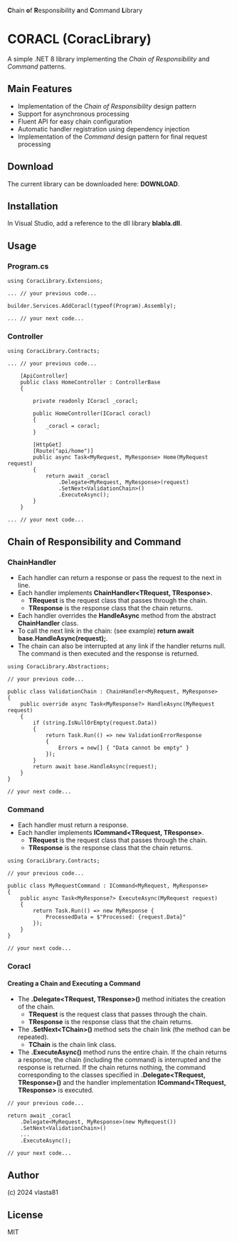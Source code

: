 ﻿**C**hain **o**f **R**esponsibility **a**nd **C**ommand **L**ibrary

# CORACL (CoracLibrary)

A simple .NET 8 library implementing the *Chain of Responsibility* and *Command* patterns.

## Main Features

- Implementation of the *Chain of Responsibility* design pattern
- Support for asynchronous processing
- Fluent API for easy chain configuration
- Automatic handler registration using dependency injection
- Implementation of the *Command* design pattern for final request processing

## Download

The current library can be downloaded here: **DOWNLOAD**.

## Installation

In Visual Studio, add a reference to the dll library **blabla.dll**.

## Usage

### Program.cs

```
using CoracLibrary.Extensions;

... // your previous code...

builder.Services.AddCoracl(typeof(Program).Assembly);

... // your next code...
```

### Controller

```
using CoracLibrary.Contracts;

... // your previous code...

    [ApiController]    
    public class HomeController : ControllerBase
    {

        private readonly ICoracl _coracl;

        public HomeController(ICoracl coracl)
        {
            _coracl = coracl;
        }

        [HttpGet]
        [Route("api/home")]
        public async Task<MyRequest, MyResponse> Home(MyRequest request)
        {
            return await _coracl
                .Delegate<MyRequest, MyResponse>(request)
                .SetNext<ValidationChain>()
                .ExecuteAsync();
        }
    }
        
... // your next code...
```

## Chain of Responsibility and Command

### ChainHandler

- Each handler can return a response or pass the request to the next in line.
- Each handler implements **ChainHandler<TRequest, TResponse>**.
	- **TRequest** is the request class that passes through the chain.
	- **TResponse** is the response class that the chain returns.
- Each handler overrides the **HandleAsync** method from the abstract **ChainHandler** class.
- To call the next link in the chain: (see example) **return await base.HandleAsync(request);**.
- The chain can also be interrupted at any link if the handler returns null. The command is then executed and the response is returned.

```
using CoracLibrary.Abstractions;

// your previous code...

public class ValidationChain : ChainHandler<MyRequest, MyResponse>
{
    public override async Task<MyResponse?> HandleAsync(MyRequest request)
    {
        if (string.IsNullOrEmpty(request.Data))
        {
            return Task.Run(() => new ValidationErrorResponse 
            { 
                Errors = new[] { "Data cannot be empty" } 
            });
        }
        return await base.HandleAsync(request);
    }
}

// your next code...

```

### Command

- Each handler must return a response.
- Each handler implements **ICommand<TRequest, TResponse>**.
	- **TRequest** is the request class that passes through the chain.
	- **TResponse** is the response class that the chain returns.

```
using CoracLibrary.Contracts;

// your previous code...

public class MyRequestCommand : ICommand<MyRequest, MyResponse>
{
    public async Task<MyResponse?> ExecuteAsync(MyRequest request)
    {
		return Task.Run(() => new MyResponse { 
			ProcessedData = $"Processed: {request.Data}" 
		});
    }
}

// your next code...

```

### Coracl

#### Creating a Chain and Executing a Command

- The **.Delegate<TRequest, TResponse>()** method initiates the creation of the chain.
	- **TRequest** is the request class that passes through the chain.
	- **TResponse** is the response class that the chain returns.
- The **.SetNext\<TChain\>()** method sets the chain link (the method can be repeated).
	- **TChain** is the chain link class.
- The **.ExecuteAsync()** method runs the entire chain. If the chain returns a response, the chain (including the command) is interrupted and the response is returned. If the chain returns nothing, the command corresponding to the classes specified in **.Delegate<TRequest, TResponse>()** and the handler implementation **ICommand<TRequest, TResponse>** is executed.

```
// your previous code...

return await _coracl
    .Delegate<MyRequest, MyResponse>(new MyRequest())
    .SetNext<ValidationChain>()
    ...
    .ExecuteAsync();

// your next code...

```

## Author

(c) 2024 vlasta81

## License

MIT
